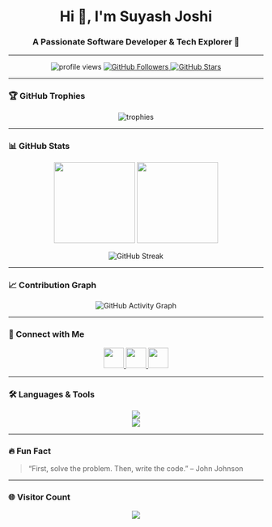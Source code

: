 <h1 align="center">Hi 👋, I'm Suyash Joshi</h1>
<h3 align="center">A Passionate Software Developer & Tech Explorer 🚀</h3>

---

<p align="center">
  <img src="https://komarev.com/ghpvc/?username=SuyashJoshi007&label=Profile%20views&color=0e75b6&style=flat-square" alt="profile views" />
  <a href="https://github.com/SuyashJoshi007?tab=followers">
    <img src="https://img.shields.io/github/followers/SuyashJoshi007?label=Followers&style=flat-square&color=blue" alt="GitHub Followers" />
  </a>
  <a href="https://github.com/SuyashJoshi007">
    <img src="https://img.shields.io/github/stars/SuyashJoshi007?label=Stars&style=flat-square&color=yellow" alt="GitHub Stars" />
  </a>
</p>

---

### 🏆 GitHub Trophies
<p align="center">
  <img src="https://github-profile-trophy.vercel.app/?username=SuyashJoshi007&theme=darkhub&margin-w=10&margin-h=10&no-frame=true&no-bg=true" alt="trophies" />
</p>

---

### 📊 GitHub Stats
<p align="center">
  <img src="https://github-readme-stats.vercel.app/api?username=SuyashJoshi007&theme=tokyonight&show_icons=true&hide_border=true&count_private=true" height="160px"/>
  <img src="https://github-readme-stats.vercel.app/api/top-langs/?username=SuyashJoshi007&theme=tokyonight&layout=compact&hide_border=true" height="160px"/>
</p>

<p align="center">
  <img src="https://streak-stats.demolab.com?user=SuyashJoshi007&theme=tokyonight&hide_border=true" alt="GitHub Streak"/>
</p>

---

### 📈 Contribution Graph
<p align="center">
  <img src="https://github-readme-activity-graph.vercel.app/graph?username=SuyashJoshi007&theme=tokyo-night&hide_border=true&area=true" alt="GitHub Activity Graph" />
</p>

---

### 🤝 Connect with Me
<p align="center">
  <a href="https://linkedin.com/in/suyash-joshi-92sg8" target="blank">
    <img src="https://skillicons.dev/icons?i=linkedin" height="40" />
  </a>
  <a href="https://leetcode.com/suyash01joshi" target="blank">
    <img src="https://skillicons.dev/icons?i=leetcode" height="40" />
  </a>
  <a href="https://auth.geeksforgeeks.org/user/suyash_joshi" target="blank">
    <img src="https://img.icons8.com/color/48/000000/GeeksforGeeks.png" height="40" />
  </a>
</p>

---

### 🛠️ Languages & Tools
<p align="center">
  <img src="https://skillicons.dev/icons?i=cpp,java,python,js,ts,react,nodejs,express,mongodb,mysql,firebase,redux,tailwind,bootstrap,docker,aws,git,github,vscode,vercel,render" />
  <br/>
  <img src="https://skillicons.dev/icons?i=tensorflow,pytorch,opencv,scikit-learn" />
</p>

---

### 🔥 Fun Fact  
> “First, solve the problem. Then, write the code.” – John Johnson  

---

### 🌐 Visitor Count
<p align="center">
  <img src="https://profile-counter.glitch.me/SuyashJoshi007/count.svg" />
</p>
